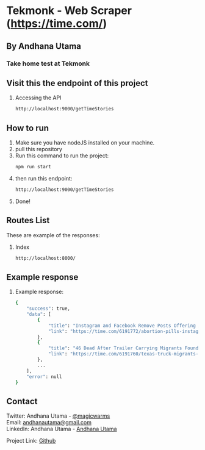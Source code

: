 # Tekmonk - Web Scraper (https://time.com/)

## By Andhana Utama

### Take home test at Tekmonk

## Visit this the endpoint of this project

1. Accessing the API
    ```sh
    http://localhost:9000/getTimeStories
    ```

## How to run

1. Make sure you have nodeJS installed on your machine.
2. pull this repository
3. Run this command to run the project:
    ```sh
    npm run start
    ```
4. then run this endpoint:
    ```sh
    http://localhost:9000/getTimeStories
    ```
5. Done!

## Routes List

These are example of the responses:

1. Index
    ```sh
    http://localhost:8000/
    ```

## Example response

1. Example response:
    ```sh
    {
        "success": true,
        "data": [
            {
                "title": "Instagram and Facebook Remove Posts Offering Abortion Pills",
                "link": "https://time.com/6191772/abortion-pills-instagram-facebook/"
            },
            {
                "title": "46 Dead After Trailer Carrying Migrants Found in San Antonio",
                "link": "https://time.com/6191760/texas-truck-migrants-heat/"
            },
            ...
        ],
        "error": null
    }
    ```

## Contact

Twitter: Andhana Utama - [@magicwarms](https://twitter.com/magicwarms)<br>
Email: andhanautama@gmail.com<br>
LinkedIn: Andhana Utama - [Andhana Utama](https://www.linkedin.com/in/andhana-utama-4a2b1a130/)

Project Link: [Github](https://github.com/magicwarms/tekmonk-scrapper)
